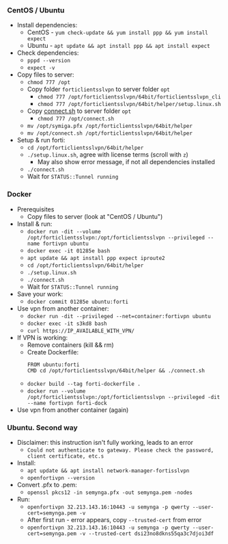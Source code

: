 ### CentOS / Ubuntu
* Install dependencies:
    * CentOS - `yum check-update && yum install ppp && yum install expect`
    * Ubuntu - `apt update && apt install ppp && apt install expect`
* Check dependencies:
    * `pppd --version`
    * `expect -v`
* Copy files to server:
    * `chmod 777 /opt`
    * Copy folder `forticlientsslvpn` to server folder `opt`
         * `chmod 777 /opt/forticlientsslvpn/64bit/forticlientsslvpn_cli`
         * `chmod 777 /opt/forticlientsslvpn/64bit/helper/setup.linux.sh`
    * Copy [connect.sh](connect.sh) to server folder `opt`
        * `chmod 777 /opt/connect.sh`
    * `mv /opt/symiga.pfx /opt/forticlientsslvpn/64bit/helper`
    * `mv /opt/connect.sh /opt/forticlientsslvpn/64bit/helper`
* Setup & run forti:
    * `cd /opt/forticlientsslvpn/64bit/helper`
    * `./setup.linux.sh`, agree with license terms (scroll with `z`)
        * May also show error message, if not all dependencies installed
    * `./connect.sh`
    * Wait for `STATUS::Tunnel running`

### Docker
* Prerequisites 
    * Copy files to server (look at "CentOS / Ubuntu")
* Install & run:
    * `docker run -dit --volume /opt/forticlientsslvpn:/opt/forticlientsslvpn --privileged --name fortivpn ubuntu`
    * `docker exec -it 01285e bash`
    * `apt update && apt install ppp expect iproute2`
    * `cd /opt/forticlientsslvpn/64bit/helper`
    * `./setup.linux.sh`
    * `./connect.sh`
    * Wait for `STATUS::Tunnel running`
* Save your work:
    * `docker commit 01285e ubuntu:forti`
* Use vpn from another container:
    * `docker run -dit --privileged --net=container:fortivpn ubuntu`
    * `docker exec -it s3kd8 bash`
    * `curl https://IP_AVAILABLE_WITH_VPN/`
* If VPN is working:
    * Remove containers (kill && rm)
    * Create Dockerfile:
        ```
        FROM ubuntu:forti
        CMD cd /opt/forticlientsslvpn/64bit/helper && ./connect.sh
        ```
    * `docker build --tag forti-dockerfile .`
    * `docker run --volume /opt/forticlientsslvpn:/opt/forticlientsslvpn --privileged -dit --name fortivpn forti-dock`
* Use vpn from another container (again)

### Ubuntu. Second way
* Disclaimer: this instruction isn't fully working, leads to an error
    * `Could not authenticate to gateway. Please check the password, client certificate, etc.s`
* Install:
    * `apt update && apt install network-manager-fortisslvpn`
    * `openfortivpn --version`
* Convert .pfx to .pem:
    * `openssl pkcs12 -in semynga.pfx -out semynga.pem -nodes`
* Run:
    * `openfortivpn 32.213.143.16:10443 -u semynga -p qwerty --user-cert=semynga.pem -v`
    * After first run - error appears, copy `--trusted-cert` from error
    * `openfortivpn 32.213.143.16:10443 -u semynga -p qwerty --user-cert=semynga.pem -v --trusted-cert dsi23no8dkns55qa3c7djoi3df`
